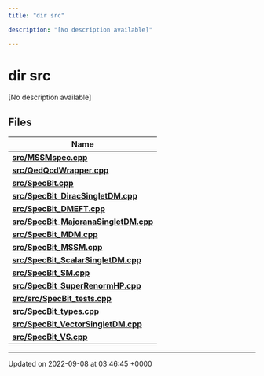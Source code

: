 ```yaml
---
title: "dir src"

description: "[No description available]"

---
```


# dir src

[No description available]

## Files

| Name           |
| -------------- |
| **[src/MSSMspec.cpp](/documentation/code/files/mssmspec_8cpp/#file-src-mssmspec-cpp)**  |
| **[src/QedQcdWrapper.cpp](/documentation/code/files/qedqcdwrapper_8cpp/#file-src-qedqcdwrapper-cpp)**  |
| **[src/SpecBit.cpp](/documentation/code/files/specbit_8cpp/#file-src-specbit-cpp)**  |
| **[src/SpecBit_DiracSingletDM.cpp](/documentation/code/files/specbit__diracsingletdm_8cpp/#file-src-specbit-diracsingletdm-cpp)**  |
| **[src/SpecBit_DMEFT.cpp](/documentation/code/files/specbit__dmeft_8cpp/#file-src-specbit-dmeft-cpp)**  |
| **[src/SpecBit_MajoranaSingletDM.cpp](/documentation/code/files/specbit__majoranasingletdm_8cpp/#file-src-specbit-majoranasingletdm-cpp)**  |
| **[src/SpecBit_MDM.cpp](/documentation/code/files/specbit__mdm_8cpp/#file-src-specbit-mdm-cpp)**  |
| **[src/SpecBit_MSSM.cpp](/documentation/code/files/specbit__mssm_8cpp/#file-src-specbit-mssm-cpp)**  |
| **[src/SpecBit_ScalarSingletDM.cpp](/documentation/code/files/specbit__scalarsingletdm_8cpp/#file-src-specbit-scalarsingletdm-cpp)**  |
| **[src/SpecBit_SM.cpp](/documentation/code/files/specbit__sm_8cpp/#file-src-specbit-sm-cpp)**  |
| **[src/SpecBit_SuperRenormHP.cpp](/documentation/code/files/specbit__superrenormhp_8cpp/#file-src-specbit-superrenormhp-cpp)**  |
| **[src/src/SpecBit_tests.cpp](/documentation/code/files/src_2specbit__tests_8cpp/#file-src-src-specbit-tests-cpp)**  |
| **[src/SpecBit_types.cpp](/documentation/code/files/specbit__types_8cpp/#file-src-specbit-types-cpp)**  |
| **[src/SpecBit_VectorSingletDM.cpp](/documentation/code/files/specbit__vectorsingletdm_8cpp/#file-src-specbit-vectorsingletdm-cpp)**  |
| **[src/SpecBit_VS.cpp](/documentation/code/files/specbit__vs_8cpp/#file-src-specbit-vs-cpp)**  |






-------------------------------

Updated on 2022-09-08 at 03:46:45 +0000
